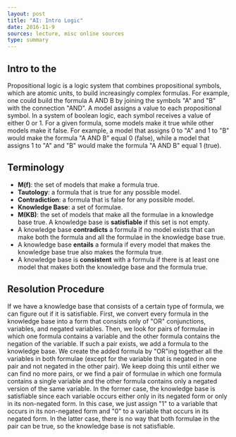 ```yaml
---
layout: post
title: "AI: Intro Logic"
date: 2016-11-9
sources: lecture, misc online sources
type: summary
---
```


## Intro to the 
Propositional logic is a logic system that combines propositional symbols, which are atomic units, to build increasingly complex formulas. For example, one could build the formula A AND B by joining the symbols "A" and "B" with the connection "AND".
A model assigns a value to each propositional symbol. In a system of boolean logic, each symbol receives a value of either 0 or 1. For a given formula, some models make it true while other models make it false. For example, a model that assigns 0 to "A" and 1 to "B" would make the formula "A AND B" equal 0 (false), while a model that assigns 1 to "A" and "B" would make the formula "A AND B" equal 1 (true).

## Terminology
* **M(f)**: the set of models that make a formula true.
* **Tautology**: a formula that is true for any possible model.
* **Contradiction**: a formula that is false for any possible model.
* **Knowledge Base**: a set of formulae.
 * **M(KB)**: the set of models that make all the formulae in a knowledge base true. A knowledge base is **satisfiable** if this set is not empty.
 * A knowledge base **contradicts** a formula if no model exists that can make both the formula and all the formulae in the knowledge base true.
 * A knowledge base **entails** a formula if every model that makes the knowledge base true also makes the formula true.
 * A knowledge base is **consistent** with a formula if there is at least one model that makes both the knowledge base and the formula true.
  
## Resolution Procedure
If we have a knowledge base that consists of a certain type of formula, we can figure out if it is satisfiable. First, we convert every formula in the knowledge base into a form that consists only of "OR" conjunctions, variables, and negated variables. Then, we look for pairs of formulae in which one formula contains a variable and the other formula contains the negation of the variable. If such a pair exists, we add a formula to the knowledge base. We create the added formula by "OR"ing together all the variables in both formulae (except for the variable that is negated in one pair and not negated in the other pair). We keep doing this until either we can find no more pairs, or we find a pair of formulae in which one formula contains a single variable and the other formula contains only a negated version of the same variable. In the former case, the knowledge base is satisfiable since each variable occurs either only in its negated form or only in its non-negated form. In this case, we just assign "1" to a variable that occurs in its non-negated form and "0" to a variable that occurs in its negated form. In the latter case, there is no way that both formulae in the pair can be true, so the knowledge base is not satisfiable.
